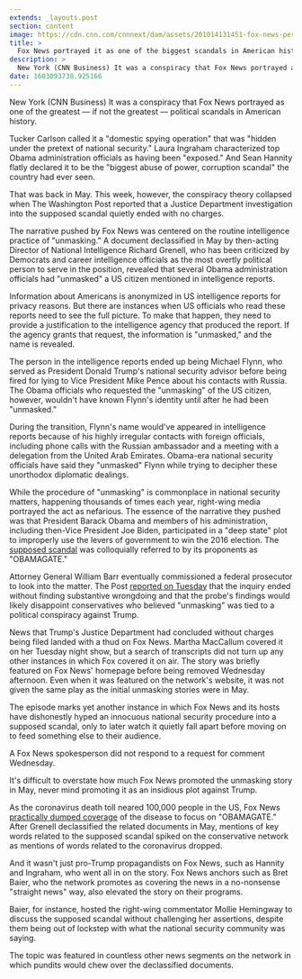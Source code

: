 ```yaml
--- 
extends: _layouts.post 
section: content 
image: https://cdn.cnn.com/cnnnext/dam/assets/201014131451-fox-news-personalities-nyc-0313-super-tease.jpg 
title: > 
  Fox News portrayed it as one of the biggest scandals in American history. Then it fell apart 
description: > 
  New York (CNN Business) It was a conspiracy that Fox News portrayed as one of the greatest — if not the greatest — political scandals in American history.Tucker Carlson called it a "domestic spying operation" that was "hidden under the pretext of national security."This week, however, the conspiracy theory collapsed when The Washington Post reported that a Justice Department investigation into the supposed scandal quietly ended with no charges.Information about Americans is anonymized in US intelligence reports for privacy reasons.Obama-era national security officials have said they "unmasked" Flynn while trying to decipher these unorthodox diplomatic dealings. 
date: 1603093738.925166 
--- 
```

<div><p>New York (CNN Business) It was a conspiracy that Fox News portrayed as one of the greatest &#8212; if not the greatest &#8212; political scandals in American history.</p><p class="zn-body__paragraph speakable">Tucker Carlson called it a "domestic spying operation" that was "hidden under the pretext of national security." Laura Ingraham characterized top Obama administration officials as having been "exposed." And Sean Hannity flatly declared it to be the "biggest abuse of power, corruption scandal" the country had ever seen.</p><p>That was back in May. This week, however, the conspiracy theory collapsed when The Washington Post reported that a Justice Department investigation into the supposed scandal quietly ended with no charges.</p><p>The narrative pushed by Fox News was centered on the routine intelligence practice of "unmasking." A document declassified in May by then-acting Director of National Intelligence Richard Grenell, who has been criticized by Democrats and career intelligence officials as the most overtly political person to serve in the position, revealed that several Obama administration officials had "unmasked" a US citizen mentioned in intelligence reports.</p><p>Information about Americans is anonymized in US intelligence reports for privacy reasons. But there are instances when US officials who read these reports need to see the full picture. To make that happen, they need to provide a justification to the intelligence agency that produced the report. If the agency grants that request, the information is "unmasked," and the name is revealed.</p><p class="zn-body__paragraph">The person in the intelligence reports ended up being Michael Flynn, who served as President Donald Trump's national security advisor before being fired for lying to Vice President Mike Pence about his contacts with Russia. The Obama officials who requested the "unmasking" of the US citizen, however, wouldn't have known Flynn's identity until after he had been "unmasked."</p><p class="zn-body__paragraph">During the transition, Flynn's name would've appeared in intelligence reports because of his highly irregular contacts with foreign officials, including phone calls with the Russian ambassador and a meeting with a delegation from the United Arab Emirates. Obama-era national security officials have said they "unmasked" Flynn while trying to decipher these unorthodox diplomatic dealings.&#160;</p><a></a><p>While the procedure of "unmasking" is commonplace in national security matters, happening thousands of times each year, right-wing media portrayed the act as nefarious. The essence of the narrative they pushed was that President Barack Obama and members of his administration, including then-Vice President Joe Biden, participated in a "deep state" plot to improperly use the levers of government to win the 2016 election. The <a href="https://www.cnn.com/2020/05/13/politics/trump-obama-obamagate-russia/index.html" target="_blank">supposed scandal</a> was colloquially referred to by its proponents as "OBAMAGATE."</p><p id="cnn-end-of-content" class="myFinance-widget"></p><a></a><p>Attorney General William Barr eventually commissioned a federal prosecutor to look into the matter. The Post <a href="https://www.washingtonpost.com/national-security/barr-unmasking-review-no-charges/2020/10/13/0f63fd2e-0d67-11eb-8074-0e943a91bf08_story.html" target="_blank">reported on Tuesday</a> that the inquiry ended without finding substantive wrongdoing and that the probe's findings would likely disappoint conservatives who believed "unmasking" was tied to a political conspiracy against Trump.</p><p class="zn-body__paragraph">News that Trump's Justice Department had concluded without charges being filed landed with a thud on Fox News. Martha MacCallum covered it on her Tuesday night show, but a search of transcripts did not turn up any other instances in which Fox covered it on air. The story was briefly featured on Fox News' homepage before being removed Wednesday afternoon. Even when it was featured on  the network's website, it was not given the same play as the initial unmasking stories were in May.&#160;</p><p class="zn-body__paragraph">The episode marks yet another instance in which Fox News and its hosts have dishonestly hyped an innocuous national security procedure into a supposed scandal, only to later watch it quietly fall apart before moving on to feed something else to their audience.</p><p class="zn-body__paragraph">A Fox News spokesperson did not respond to a request for comment Wednesday.&#160;</p><p class="zn-body__paragraph">It's difficult to overstate how much Fox News promoted the unmasking story in May, never mind promoting it as an insidious plot against Trump.</p><a></a><p>As the coronavirus death toll neared 100,000 people in the US, Fox News <a href="https://www.cnn.com/2020/05/13/media/donald-trump-right-wing-media-reliable-sources/index.html" target="_blank">practically dumped coverage</a> of the disease to focus on "OBAMAGATE." After Grenell declassified the related documents in May, mentions of key words related to the supposed scandal spiked on the conservative network as mentions of words related to the coronavirus dropped.</p><p id="responsive-embed-20200518-foxnews-obamagate-covid"></p>
 
<p class="zn-body__paragraph">And it wasn't just pro-Trump propagandists on Fox News, such as Hannity and Ingraham, who went all in on the story. Fox News anchors such as Bret Baier, who the network promotes as covering the news in a no-nonsense "straight news" way, also elevated the story on their programs.&#160;</p><p></p><ul class="cn cn-list-hierarchical-xs cn--idx-21 cn-zoneAdContainer"></ul><p class="zn-body__paragraph">Baier, for instance, hosted the right-wing commentator Mollie Hemingway to discuss the supposed scandal without challenging her assertions, despite them being out of lockstep with what the national security community was saying.</p><p class="zn-body__paragraph">The topic was featured in countless other news segments on the network in which pundits would chew over the declassified documents.</p></div>